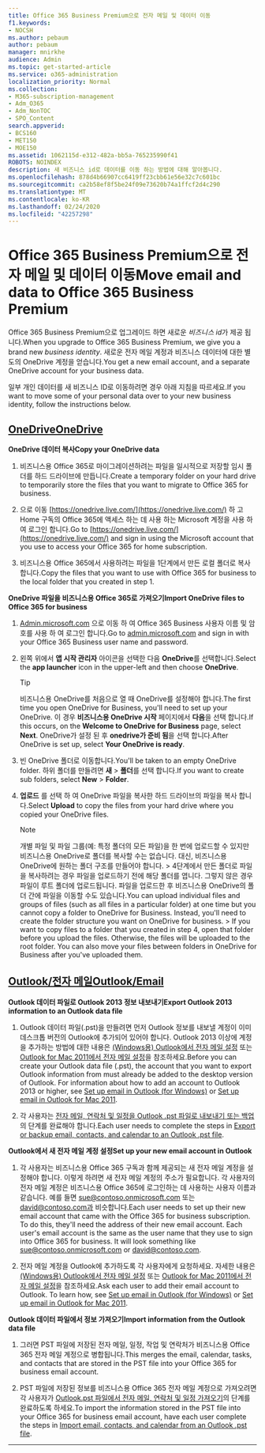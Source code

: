 ```yaml
---
title: Office 365 Business Premium으로 전자 메일 및 데이터 이동
f1.keywords:
- NOCSH
ms.author: pebaum
author: pebaum
manager: mnirkhe
audience: Admin
ms.topic: get-started-article
ms.service: o365-administration
localization_priority: Normal
ms.collection:
- M365-subscription-management
- Adm_O365
- Adm_NonTOC
- SPO_Content
search.appverid:
- BCS160
- MET150
- MOE150
ms.assetid: 1062115d-e312-482a-bb5a-765235990f41
ROBOTS: NOINDEX
description: 새 비즈니스 id로 데이터를 이동 하는 방법에 대해 알아봅니다.
ms.openlocfilehash: 878d4b66907cc6419ff23cbb61e56e32c7c601bc
ms.sourcegitcommit: ca2b58ef8f5be24f09e73620b74a1ffcf2d4c290
ms.translationtype: MT
ms.contentlocale: ko-KR
ms.lasthandoff: 02/24/2020
ms.locfileid: "42257298"
---
```

# <a name="move-email-and-data-to-office-365-business-premium"></a><span data-ttu-id="cca73-103">Office 365 Business Premium으로 전자 메일 및 데이터 이동</span><span class="sxs-lookup"><span data-stu-id="cca73-103">Move email and data to Office 365 Business Premium</span></span>

<span data-ttu-id="cca73-104">Office 365 Business Premium으로 업그레이드 하면 새로운 *비즈니스 id*가 제공 됩니다.</span><span class="sxs-lookup"><span data-stu-id="cca73-104">When you upgrade to Office 365 Business Premium, we give you a brand new  *business identity*.</span></span> <span data-ttu-id="cca73-105">새로운 전자 메일 계정과 비즈니스 데이터에 대한 별도의 OneDrive 계정을 얻습니다.</span><span class="sxs-lookup"><span data-stu-id="cca73-105">You get a new email account, and a separate OneDrive account for your business data.</span></span> 
  
<span data-ttu-id="cca73-106">일부 개인 데이터를 새 비즈니스 ID로 이동하려면 경우 아래 지침을 따르세요.</span><span class="sxs-lookup"><span data-stu-id="cca73-106">If you want to move some of your personal data over to your new business identity, follow the instructions below.</span></span>
  
## <a name="onedrive"></a>[<span data-ttu-id="cca73-107">OneDrive</span><span class="sxs-lookup"><span data-stu-id="cca73-107">OneDrive</span></span>](#tab/OneDrive)
  
 <span data-ttu-id="cca73-108">**OneDrive 데이터 복사**</span><span class="sxs-lookup"><span data-stu-id="cca73-108">**Copy your OneDrive data**</span></span>
1. <span data-ttu-id="cca73-109">비즈니스용 Office 365로 마이그레이션하려는 파일을 일시적으로 저장할 임시 폴더를 하드 드라이브에 만듭니다.</span><span class="sxs-lookup"><span data-stu-id="cca73-109">Create a temporary folder on your hard drive to temporarily store the files that you want to migrate to Office 365 for business.</span></span>
    
2. <span data-ttu-id="cca73-110">으로 이동 [https://onedrive.live.com/](https://onedrive.live.com/) 하 고 Home 구독의 Office 365에 액세스 하는 데 사용 하는 Microsoft 계정을 사용 하 여 로그인 합니다.</span><span class="sxs-lookup"><span data-stu-id="cca73-110">Go to [https://onedrive.live.com/](https://onedrive.live.com/) and sign in using the Microsoft account that you use to access your Office 365 for home subscription.</span></span> 
    
3. <span data-ttu-id="cca73-111">비즈니스용 Office 365에서 사용하려는 파일을 1단계에서 만든 로컬 폴더로 복사합니다.</span><span class="sxs-lookup"><span data-stu-id="cca73-111">Copy the files that you want to use with Office 365 for business to the local folder that you created in step 1.</span></span>
    
 <span data-ttu-id="cca73-112">**OneDrive 파일을 비즈니스용 Office 365로 가져오기**</span><span class="sxs-lookup"><span data-stu-id="cca73-112">**Import OneDrive files to Office 365 for business**</span></span>
1. <span data-ttu-id="cca73-113">[Admin.microsoft.com](https://go.microsoft.com/fwlink/?LinkId=816877) 으로 이동 하 여 Office 365 Business 사용자 이름 및 암호를 사용 하 여 로그인 합니다.</span><span class="sxs-lookup"><span data-stu-id="cca73-113">Go to [admin.microsoft.com](https://go.microsoft.com/fwlink/?LinkId=816877) and sign in with your Office 365 Business user name and password.</span></span> 
    
2. <span data-ttu-id="cca73-114">왼쪽 위에서 **앱 시작 관리자** 아이콘을 선택한 다음 **OneDrive**를 선택합니다.</span><span class="sxs-lookup"><span data-stu-id="cca73-114">Select the **app launcher** icon in the upper-left and then choose **OneDrive**.</span></span>
  
    > [!TIP]
    > <span data-ttu-id="cca73-115">비즈니스용 OneDrive를 처음으로 열 때 OneDrive를 설정해야 합니다.</span><span class="sxs-lookup"><span data-stu-id="cca73-115">The first time you open OneDrive for Business, you'll need to set up your OneDrive.</span></span> <span data-ttu-id="cca73-116">이 경우 **비즈니스용 OneDrive 시작** 페이지에서 **다음**을 선택 합니다.</span><span class="sxs-lookup"><span data-stu-id="cca73-116">If this occurs, on the **Welcome to OneDrive for Business** page, select **Next**.</span></span> <span data-ttu-id="cca73-117">OneDrive가 설정 된 후 **onedrive가 준비 됨**을 선택 합니다.</span><span class="sxs-lookup"><span data-stu-id="cca73-117">After OneDrive is set up, select **Your OneDrive is ready**.</span></span> 
  
3. <span data-ttu-id="cca73-118">빈 OneDrive 폴더로 이동합니다.</span><span class="sxs-lookup"><span data-stu-id="cca73-118">You'll be taken to an empty OneDrive folder.</span></span> <span data-ttu-id="cca73-119">하위 폴더를 만들려면 **새** \> **폴더**를 선택 합니다.</span><span class="sxs-lookup"><span data-stu-id="cca73-119">If you want to create sub folders, select **New** \> **Folder**.</span></span>

4. <span data-ttu-id="cca73-120">**업로드** 를 선택 하 여 OneDrive 파일을 복사한 하드 드라이브의 파일을 복사 합니다.</span><span class="sxs-lookup"><span data-stu-id="cca73-120">Select **Upload** to copy the files from your hard drive where you copied your OneDrive files.</span></span> 
  
    > [!NOTE]
    >  <span data-ttu-id="cca73-p104">개별 파일 및 파일 그룹(예: 특정 폴더의 모든 파일)을 한 번에 업로드할 수 있지만 비즈니스용 OneDrive로 폴더를 복사할 수는 없습니다. 대신, 비즈니스용 OneDrive에 원하는 폴더 구조를 만들어야 합니다. >  4단계에서 만든 폴더로 파일을 복사하려는 경우 파일을 업로드하기 전에 해당 폴더를 엽니다. 그렇지 않은 경우 파일이 루트 폴더에 업로드됩니다. 파일을 업로드한 후 비즈니스용 OneDrive의 폴더 간에 파일을 이동할 수도 있습니다.</span><span class="sxs-lookup"><span data-stu-id="cca73-p104">You can upload individual files and groups of files (such as all files in a particular folder) at one time but you cannot copy a folder to OneDrive for Business. Instead, you'll need to create the folder structure you want on OneDrive for business. >  If you want to copy files to a folder that you created in step 4, open that folder before you upload the files. Otherwise, the files will be uploaded to the root folder. You can also move your files between folders in OneDrive for Business after you've uploaded them.</span></span> 
  
## <a name="outlookemail"></a>[<span data-ttu-id="cca73-126">Outlook/전자 메일</span><span class="sxs-lookup"><span data-stu-id="cca73-126">Outlook/Email</span></span>](#tab/Outlook)
  
 <span data-ttu-id="cca73-127">**Outlook 데이터 파일로 Outlook 2013 정보 내보내기**</span><span class="sxs-lookup"><span data-stu-id="cca73-127">**Export Outlook 2013 information to an Outlook data file**</span></span>
1. <span data-ttu-id="cca73-p105">Outlook 데이터 파일(.pst)을 만들려면 먼저 Outlook 정보를 내보낼 계정이 이미 데스크톱 버전의 Outlook에 추가되어 있어야 합니다. Outlook 2013 이상에 계정을 추가하는 방법에 대한 내용은 [(Windows용) Outlook에서 전자 메일 설정](https://support.office.com/article/6e27792a-9267-4aa4-8bb6-c84ef146101b.aspx) 또는 [Outlook for Mac 2011에서 전자 메일 설정](https://support.office.com/article/d7b404a0-6e18-4d95-bed8-2de7661563ca.aspx)을 참조하세요.</span><span class="sxs-lookup"><span data-stu-id="cca73-p105">Before you can create your Outlook data file (.pst), the account that you want to export Outlook information from must already be added to the desktop version of Outlook. For information about how to add an account to Outlook 2013 or higher, see [Set up email in Outlook (for Windows)](https://support.office.com/article/6e27792a-9267-4aa4-8bb6-c84ef146101b.aspx) or [Set up email in Outlook for Mac 2011](https://support.office.com/article/d7b404a0-6e18-4d95-bed8-2de7661563ca.aspx).</span></span>
    
2. <span data-ttu-id="cca73-130">각 사용자는 [전자 메일, 연락처 및 일정을 Outlook .pst 파일로 내보내기 또는 백업](https://support.office.com/article/14252b52-3075-4e9b-be4e-ff9ef1068f91.aspx)의 단계를 완료해야 합니다.</span><span class="sxs-lookup"><span data-stu-id="cca73-130">Each user needs to complete the steps in [Export or backup email, contacts, and calendar to an Outlook .pst file](https://support.office.com/article/14252b52-3075-4e9b-be4e-ff9ef1068f91.aspx).</span></span>
    
 <span data-ttu-id="cca73-131">**Outlook에서 새 전자 메일 계정 설정**</span><span class="sxs-lookup"><span data-stu-id="cca73-131">**Set up your new email account in Outlook**</span></span>
1. <span data-ttu-id="cca73-p106">각 사용자는 비즈니스용 Office 365 구독과 함께 제공되는 새 전자 메일 계정을 설정해야 합니다. 이렇게 하려면 새 전자 메일 계정의 주소가 필요합니다. 각 사용자의 전자 메일 계정은 비즈니스용 Office 365에 로그인하는 데 사용하는 사용자 이름과 같습니다. 예를 들면 sue@contoso.onmicrosoft.com 또는 david@contoso.com과 비슷합니다.</span><span class="sxs-lookup"><span data-stu-id="cca73-p106">Each user needs to set up their new email account that came with the Office 365 for business subscription. To do this, they'll need the address of their new email account. Each user's email account is the same as the user name that they use to sign into Office 365 for business. It will look something like sue@contoso.onmicrosoft.com or david@contoso.com.</span></span>
    
2. <span data-ttu-id="cca73-p107">전자 메일 계정을 Outlook에 추가하도록 각 사용자에게 요청하세요. 자세한 내용은 [(Windows용) Outlook에서 전자 메일 설정](https://support.office.com/article/6e27792a-9267-4aa4-8bb6-c84ef146101b.aspx) 또는 [Outlook for Mac 2011에서 전자 메일 설정](https://support.office.com/article/d7b404a0-6e18-4d95-bed8-2de7661563ca.aspx)을 참조하세요.</span><span class="sxs-lookup"><span data-stu-id="cca73-p107">Ask each user to add their email account to Outlook. To learn how, see [Set up email in Outlook (for Windows)](https://support.office.com/article/6e27792a-9267-4aa4-8bb6-c84ef146101b.aspx) or [Set up email in Outlook for Mac 2011](https://support.office.com/article/d7b404a0-6e18-4d95-bed8-2de7661563ca.aspx).</span></span>
    
 <span data-ttu-id="cca73-138">**Outlook 데이터 파일에서 정보 가져오기**</span><span class="sxs-lookup"><span data-stu-id="cca73-138">**Import information from the Outlook data file**</span></span>
1. <span data-ttu-id="cca73-139">그러면 PST 파일에 저장된 전자 메일, 일정, 작업 및 연락처가 비즈니스용 Office 365 전자 메일 계정으로 병합됩니다.</span><span class="sxs-lookup"><span data-stu-id="cca73-139">This merges the email, calendar, tasks, and contacts that are stored in the PST file into your Office 365 for business email account.</span></span>
    
2. <span data-ttu-id="cca73-140">PST 파일에 저장된 정보를 비즈니스용 Office 365 전자 메일 계정으로 가져오려면 각 사용자가 [Outlook.pst 파일에서 전자 메일, 연락처 및 일정 가져오기](https://support.office.com/article/431a8e9a-f99f-4d5f-ae48-ded54b3440ac.aspx)의 단계를 완료하도록 하세요.</span><span class="sxs-lookup"><span data-stu-id="cca73-140">To import the information stored in the PST file into your Office 365 for business email account, have each user complete the steps in [Import email, contacts, and calendar from an Outlook .pst file](https://support.office.com/article/431a8e9a-f99f-4d5f-ae48-ded54b3440ac.aspx).</span></span>
    
---

